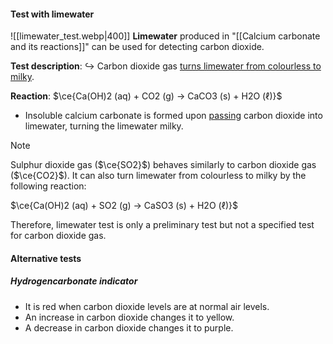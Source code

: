 #### Test with limewater
![[limewater_test.webp|400]]
**Limewater** produced in "[[Calcium carbonate and its reactions]]" can be used for detecting carbon dioxide.

**Test description**:
↪️ Carbon dioxide gas <u>turns limewater from colourless to milky</u>.

**Reaction**: $\ce{Ca(OH)2 (aq) + CO2 (g) -> CaCO3 (s) + H2O (ℓ)}$
- Insoluble calcium carbonate is formed upon <u>passing</u> carbon dioxide into limewater, turning the limewater milky.

> [!note]
> Sulphur dioxide gas ($\ce{SO2}$) behaves similarly to carbon dioxide gas ($\ce{CO2}$). It can also turn limewater from colourless to milky by the following reaction:
> 
> $\ce{Ca(OH)2 (aq) + SO2 (g) -> CaSO3 (s) + H2O (ℓ)}$
> 
> Therefore, limewater test is only a preliminary test but not a specified test for carbon dioxide gas.

#### Alternative tests
##### Hydrogencarbonate indicator
- It is red when carbon dioxide levels are at normal air levels.
- An increase in carbon dioxide changes it to yellow.
- A decrease in carbon dioxide changes it to purple.
